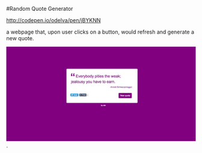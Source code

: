 #Random Quote Generator

http://codepen.io/odelva/pen/jBYKNN

a webpage that, upon user clicks on a button, would refresh and generate a new quote.

![Quote Generator](https://github.com/odekyc/Front_End/blob/master/Random_Quote_Machine/quotes.png).
